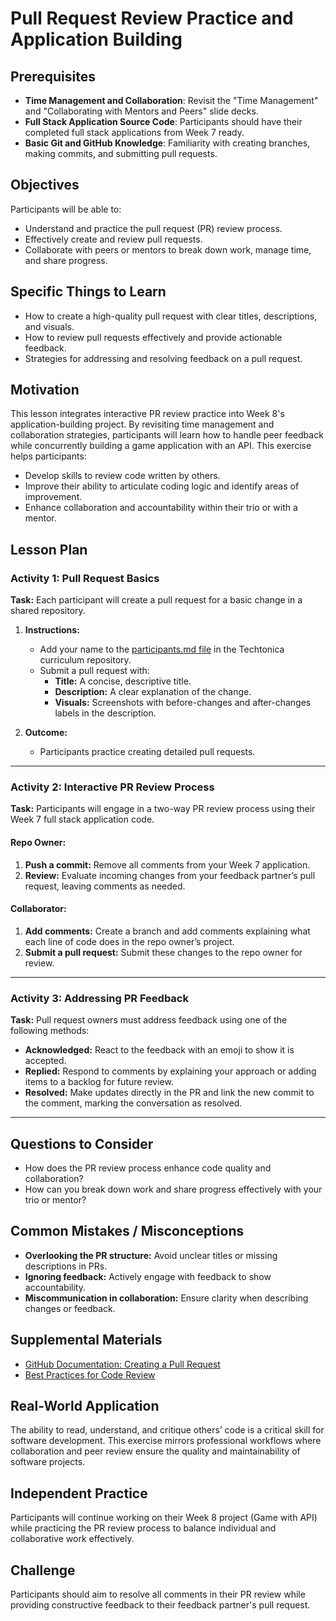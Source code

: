 # Pull Request Review Practice and Application Building

## Prerequisites
- **Time Management and Collaboration**: Revisit the "Time Management" and "Collaborating with Mentors and Peers" slide decks.
- **Full Stack Application Source Code**: Participants should have their completed full stack applications from Week 7 ready.
- **Basic Git and GitHub Knowledge**: Familiarity with creating branches, making commits, and submitting pull requests.

## Objectives
Participants will be able to:
- Understand and practice the pull request (PR) review process.
- Effectively create and review pull requests.
- Collaborate with peers or mentors to break down work, manage time, and share progress.

## Specific Things to Learn
- How to create a high-quality pull request with clear titles, descriptions, and visuals.
- How to review pull requests effectively and provide actionable feedback.
- Strategies for addressing and resolving feedback on a pull request.

## Motivation
This lesson integrates interactive PR review practice into Week 8's application-building project. By revisiting time management and collaboration strategies, participants will learn how to handle peer feedback while concurrently building a game application with an API. This exercise helps participants:
- Develop skills to review code written by others.
- Improve their ability to articulate coding logic and identify areas of improvement.
- Enhance collaboration and accountability within their trio or with a mentor.

## Lesson Plan

### Activity 1: Pull Request Basics
**Task:** Each participant will create a pull request for a basic change in a shared repository.  

1. **Instructions:**
   - Add your name to the [participants.md file](https://github.com/Techtonica/curriculum/blob/main/practice/participants.md) in the Techtonica curriculum repository.
   - Submit a pull request with:
     - **Title:** A concise, descriptive title.
     - **Description:** A clear explanation of the change.
     - **Visuals:** Screenshots with before-changes and after-changes labels in the description.

2. **Outcome:** 
   - Participants practice creating detailed pull requests.

---

### Activity 2: Interactive PR Review Process
**Task:** Participants will engage in a two-way PR review process using their Week 7 full stack application code.  

#### Repo Owner:
1. **Push a commit:** Remove all comments from your Week 7 application.
2. **Review:** Evaluate incoming changes from your feedback partner’s pull request, leaving comments as needed.

#### Collaborator:
1. **Add comments:** Create a branch and add comments explaining what each line of code does in the repo owner’s project.
2. **Submit a pull request:** Submit these changes to the repo owner for review.

---

### Activity 3: Addressing PR Feedback
**Task:** Pull request owners must address feedback using one of the following methods:  
- **Acknowledged:** React to the feedback with an emoji to show it is accepted.  
- **Replied:** Respond to comments by explaining your approach or adding items to a backlog for future review.  
- **Resolved:** Make updates directly in the PR and link the new commit to the comment, marking the conversation as resolved.  

---

## Questions to Consider
- How does the PR review process enhance code quality and collaboration?  
- How can you break down work and share progress effectively with your trio or mentor?  

## Common Mistakes / Misconceptions
- **Overlooking the PR structure:** Avoid unclear titles or missing descriptions in PRs.  
- **Ignoring feedback:** Actively engage with feedback to show accountability.  
- **Miscommunication in collaboration:** Ensure clarity when describing changes or feedback.  

## Supplemental Materials
- [GitHub Documentation: Creating a Pull Request](https://docs.github.com/en/pull-requests)  
- [Best Practices for Code Review](https://google.github.io/eng-practices/review/)  

## Real-World Application
The ability to read, understand, and critique others’ code is a critical skill for software development. This exercise mirrors professional workflows where collaboration and peer review ensure the quality and maintainability of software projects.  

## Independent Practice
Participants will continue working on their Week 8 project (Game with API) while practicing the PR review process to balance individual and collaborative work effectively.

## Challenge
Participants should aim to resolve all comments in their PR review while providing constructive feedback to their feedback partner's pull request.
